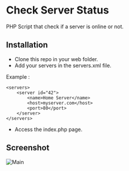 # Check Server Status

PHP Script that check if a server is online or not.

## Installation
- Clone this repo in your web folder.
- Add your servers in the servers.xml file.

Example :

```
<servers>
	<server id="42">
		<name>Home Server</name>
		<host>myserver.com</host>
		<port>80</port>
	</server>
</servers>
``` 
- Access the index.php page.

## Screenshot

![Main](https://github.com/p1rox/Check-Server-Status/raw/master/img/main.png)

